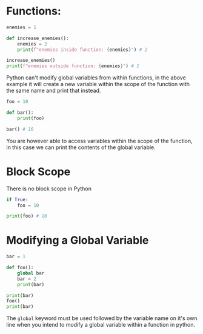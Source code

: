 # Functions:

```python nums
enemies = 1

def increase_enemies():
	enemies = 2
	print(f"enemies inside function: {enemies}") # 2

increase_enemies()
print(f"enemies outside function: {enemies}") # 1
```

Python can't modify global variables from within functions, in the above example it will create a new variable within the scope of the function with the same name and print that instead.

```python nums
foo = 10

def bar():
    print(foo)

bar() # 10
```

You are however able to access variables within the scope of the function, in this case we can print the contents of the global variable.
# Block Scope

There is no block scope in Python

```python nums
if True:
    foo = 10

print(foo) # 10
```
# Modifying a Global Variable

```python nums
bar = 1

def foo():
    global bar
    bar = 2
    print(bar)

print(bar)
foo()
print(bar)
```

The `global` keyword must be used followed by the variable name on it's own line when you intend to modify a global variable within a function in python.